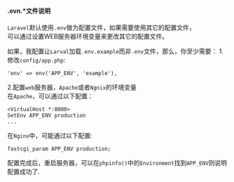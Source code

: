 #### .evn.*文件说明
`Laravel`默认使用`.env`做为配置文件，如果需要使用其它的配置文件，  
可以通过设置WEB服务器环境变量来更改其它的配置文件。

如果，我配置让`Larval`加载`.env.example`而非`.env`文件，那么，你至少需要：
1.修改`config/app.php`:
```
'env' => env('APP_ENV', 'example'),
```

2.配置`web`服务器，`Apache`或者`Ngnix`的环境变量  
在`Apache`，可以通过以下配置：
```
<VirtualHost *:8000>
SetEnv APP_ENV production
...
```
在`Nginx`中，可能通过以下配置:
```
fastcgi_param APP_ENV production;
```
配置完成后，重启服务器，可以在`phpinfo()`中的`Environment`找到`APP_ENV`则说明配置成功了.  